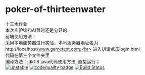 
# poker-of-thirteenwater
十三水作业<br>
本次实验UI和AI暂时还是分开的<br>
前端使用方法：<br>
采用本地服务器进行实验，本地服务器地址名为http://localhost/www.gametest.com;<br>
进入UI请点击login.html<br>
代码在第三个文件夹里<br>
编译方法：jdk1.8
java代码使用方法: 直接运行；<br>
[![unstable](http://badges.github.io/stability-badges/dist/unstable.svg)](http://github.com/badges/stability-badges)
<a href="https://codebeat.co/projects/github-com-caiji-w-poker-of-thirteenwater-master"><img alt="codequailty badge" src="https://codebeat.co/badges/bccf6636-4dd5-4ed9-a5ae-9ad18acbe69f" /></a>
[![Build Status](https://travis-ci.org/githuber-007/poker-of-thirteenwater.svg?branch=master)](https://travis-ci.org/githuber-007/poker-of-thirteenwater)
